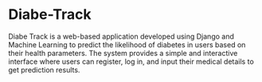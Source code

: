 # Diabe-Track
Diabe Track is a web-based application developed using Django and Machine Learning to predict the likelihood of diabetes in users based on their health parameters. The system provides a simple and interactive interface where users can register, log in, and input their medical details to get prediction results.
